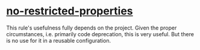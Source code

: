 [no-restricted-properties](https://eslint.org/docs/rules/no-restricted-properties)
==================================================================================
This rule's usefulness fully depends on the project.
Given the proper circumstances, i.e. primarily code deprecation, this is very useful. But there is no use for it in a reusable configuration.
